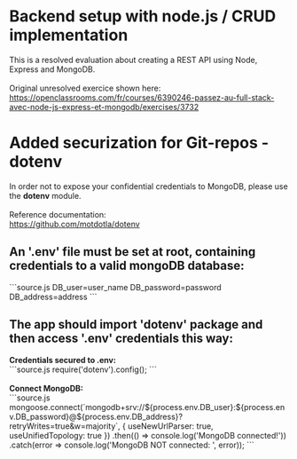 <h1>Backend setup with node.js / CRUD implementation</h1>
This is a resolved evaluation about creating a REST API using Node, Express and MongoDB. <br><br>
Original unresolved exercice shown here: <br> <a href="https://openclassrooms.com/fr/courses/6390246-passez-au-full-stack-avec-node-js-express-et-mongodb/exercises/3732" target="blank">
https://openclassrooms.com/fr/courses/6390246-passez-au-full-stack-avec-node-js-express-et-mongodb/exercises/3732
</a>

<h1>Added securization for Git-repos - dotenv</h1>
In order not to expose your confidential credentials to MongoDB, please use the <b>dotenv</b> module. <br><br>
Reference documentation: <br>
<a href="https://github.com/motdotla/dotenv" target="blank">
https://github.com/motdotla/dotenv
</a><br>
<h2>An '.env' file must be set at root, containing credentials to a valid mongoDB database:</h2>
```source.js
  DB_user=user_name
  DB_password=password
  DB_address=address
```
<br>
<h2>The app should import 'dotenv' package and then access '.env' credentials this way:</h2>
<b>Credentials secured to .env: </b><br>
```source.js
  require('dotenv').config();
```
<br><br>
<b>Connect MongoDB:</b> <br>
```source.js
  mongoose.connect(`mongodb+srv://${process.env.DB_user}:${process.env.DB_password}@${process.env.DB_address}?retryWrites=true&w=majority`,
    {
      useNewUrlParser: true,
      useUnifiedTopology: true
    })
      .then(() => console.log('MongoDB connected!'))
      .catch(error => console.log('MongoDB NOT connected: ', error));
```